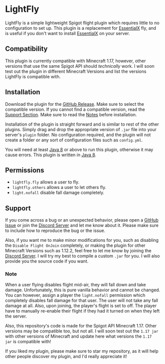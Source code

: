 # LightFly
LightFly is a simple lightweight Spigot flight plugin which requires little to no
configuration to set up. This plugin is a replacement for [EssentialX](https://essentialsx.net/) fly,
and is useful if you don't want to install [EssentialX](https://essentialsx.net/) on your server.

## Compatibility
This plugin is currently compatible with Minecraft 1.17, however,
other versions that use the same Spigot API should _technically_ work.
I will soon test out the plugin in different Minecraft Versions and list
the versions LightFly is compatible with.

## Installation
Download the plugin for the [GitHub Release](https://github.com/XyroPhyte/LightFly/releases).
Make sure to select the compatible version. If you cannot find a compatible version,
read the [Support Section](https://github.com/XyroPhyte/LightFly#support).
Make sure to read the [Notes](https://github.com/XyroPhyte/LightFly#note) before installation.


Installation of the plugin is straight forward and is similar to rest of the
other plugins. Simply drag and drop the appropriate version of
`.jar` file into your server's `plugin` folder.
No configuration required, and the plugin will not create a folder or
any sort of configuration files such as `config.yml`.

You will need at least [Java 8](https://www.oracle.com/java/technologies/java8.html) or above to run this plugin, otherwise it may cause errors.
This plugin is written in [Java 8](https://www.oracle.com/java/technologies/java8.html).

## Permissions
- `lightfly.fly` allows a user to fly.
- `lightfly.others` allows a user to let others fly.
- `light.nofall` disable fall damage completely.

## Support
If you come across a bug or an unexpected behavior, please open a [GitHub Issue](https://github.com/XyroPhyte/LightFly/issues)
or join the [Discord Server](https://discord.gg/MmqXcebnxC) and let me know about it. Please make sure
to include how to reproduce the bug or the issue.

Also, if you want me to make minor modifications for you, such as
disabling the `Disable Flight OnJoin` completely, or making the plugin for other Minecraft Versions such as 1.12.2,
feel free to let me know by joining  the [Discord Server](https://discord.gg/MmqXcebnxC).
I will try my best to compile a custom `.jar` for you.  I will also provide you the source code if you want.

### Note
When a user flying disables flight mid-air, they will fall down and take damage.
Unfortunately, this is pure vanilla behavior and cannot be changed.
You can however, assign a player the `light.nofall` permission which completely
disables fall damage for that user. The user will not take any fall damage at all.
Also, upon joining, the player's flight is set to off. The player have to
manually re-enable their flight if they had it turned on when they left the server.

Also, this repository's code is made for the Spigot API Minecraft 1.17. Other versions may be compatible too, but not
all. I will soon test out the `1.17 jar` with other versions of Minecraft and update here what versions the `1.17 jar` is
compatible with!

If you liked my plugin, please make sure to star my repository, as it will
help other people discover my plugin, and I'd really appreciate it!

